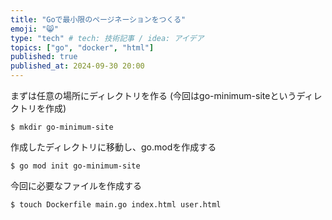 ```yaml
---
title: "Goで最小限のページネーションをつくる"
emoji: "😸"
type: "tech" # tech: 技術記事 / idea: アイデア
topics: ["go", "docker", "html"]
published: true
published_at: 2024-09-30 20:00
---
```


まずは任意の場所にディレクトリを作る
(今回はgo-minimum-siteというディレクトリを作成)
```
$ mkdir go-minimum-site
```

作成したディレクトリに移動し、go.modを作成する
```
$ go mod init go-minimum-site
```

今回に必要なファイルを作成する
```
$ touch Dockerfile main.go index.html user.html
```

